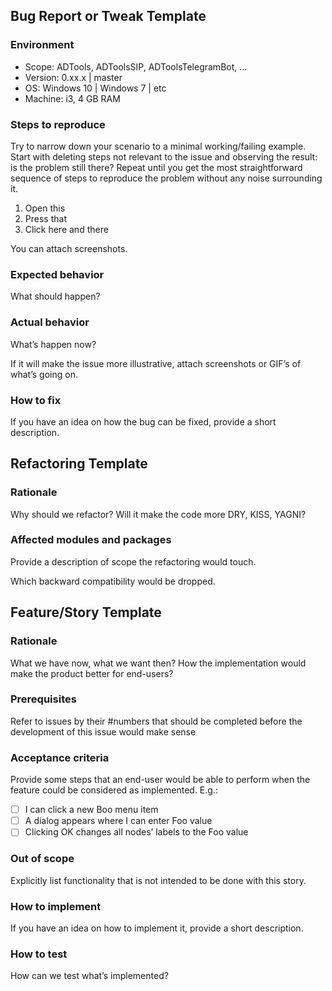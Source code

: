 <!-- Choose one of the templates below -->

## Bug Report or Tweak Template <!-- Delete the header -->

### Environment

- Scope: ADTools, ADToolsSIP, ADToolsTelegramBot, ...
- Version: 0.xx.x | master
- OS: Windows 10 | Windows 7 | etc
- Machine: i3, 4 GB RAM

### Steps to reproduce

Try to narrow down your scenario to a minimal working/failing example.
Start with deleting steps not relevant to the issue and observing the result:
is the problem still there? Repeat until you get the most straightforward
sequence of steps to reproduce the problem without any noise surrounding it.

1. Open this
2. Press that
3. Click here and there

You can attach screenshots.

### Expected behavior

What should happen?

### Actual behavior

What’s happen now?

If it will make the issue more illustrative, attach screenshots or GIF’s of
what’s going on.

### How to fix <!-- if you know -->

If you have an idea on how the bug can be fixed, provide a short
description.



## Refactoring Template <!-- Delete the header -->

### Rationale

Why should we refactor? Will it make the code more DRY, KISS, YAGNI?

### Affected modules and packages

Provide a description of scope the refactoring would touch.

Which backward compatibility would be dropped.



## Feature/Story Template <!-- Delete the header -->

### Rationale

What we have now, what we want then? How the implementation would
make the product better for end-users?

### Prerequisites

Refer to issues by their #numbers that should be completed before
the development of this issue would make sense

### Acceptance criteria

Provide some steps that an end-user would be able to perform when
the feature could be considered as implemented. E.g.:

- [ ] I can click a new Boo menu item
- [ ] A dialog appears where I can enter Foo value
- [ ] Clicking OK changes all nodes’ labels to the Foo value

### Out of scope

Explicitly list functionality that is not intended to be done with this story.

### How to implement

If you have an idea on how to implement it, provide a short
description.

### How to test

How can we test what’s implemented?

